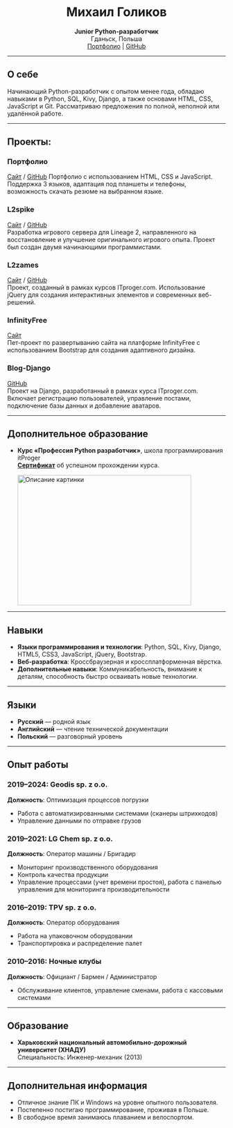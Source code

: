 <div style="text-align: center;">

# Михаил Голиков  
**Junior Python-разработчик**  
Гданьск, Польша  
[Портфолио](https://inspektop.github.io/Portfolio/) | [GitHub](https://github.com/InsPekToP)  

</div>
 

---

## О себе
Начинающий Python-разработчик с опытом менее года, обладаю навыками в Python, SQL, Kivy, Django, а также основами HTML, CSS, JavaScript и Git. Рассматриваю предложения по полной, неполной или удалённой работе.

---

## Проекты:

### **Портфолио**  
[Сайт](https://inspektop.github.io/Portfolio/) / [GitHub](https://github.com/InsPekToP/Portfolio)
Портфолио с использованием HTML, CSS и JavaScript. Поддержка 3 языков, адаптация под планшеты и телефоны, возможность скачать резюме на выбранном языке.

### **L2spike**  
[Сайт](https://inspektop.github.io/L2spike/) / [GitHub](https://github.com/InsPekToP/L2spike)  
Разработка игрового сервера для Lineage 2, направленного на восстановление и улучшение оригинального игрового опыта. Проект был создан двумя начинающими программистами.

### **L2zames**  
[Сайт](https://inspektop.github.io/GitHub_Pages_test/) / [GitHub](https://github.com/InsPekToP/L2zames)  
Проект, созданный в рамках курсов ITproger.com. Использование jQuery для создания интерактивных элементов и современных веб-решений.

### **InfinityFree**  
[Сайт](https://github.com/InsPekToP/InfinityFree)  
Пет-проект по развертыванию сайта на платформе InfinityFree с использованием Bootstrap для создания адаптивного дизайна.

### **Blog-Django**  
[GitHub](https://github.com/InsPekToP/Blog-Django)  
Проект на Django, разработанный в рамках курса ITproger.com. Включает регистрацию пользователей, управление постами, подключение базы данных и добавление аватаров.

---

## Дополнительное образование
- **Курс «Профессия Python разработчик»**, школа программирования itProger  
  [**Сертификат**](https://itproger.com/view-diplom/c81ddc517c4b9442dc0ea28ca0fefeea/python) об успешном прохождении курса.
  <p><img src="diplom.png" alt="Описание картинки" width="400" height="300"/></p>



---

## Навыки
- **Языки программирования и технологии**: Python, SQL, Kivy, Django, HTML5, CSS3, JavaScript, jQuery, Bootstrap.
- **Веб-разработка**: Кроссбраузерная и кроссплатформенная вёрстка.
- **Дополнительные навыки**: Коммуникабельность, внимание к деталям, способность быстро осваивать новые технологии.

---

## Языки
- **Русский** — родной язык  
- **Английский** — чтение технической документации  
- **Польский** — разговорный уровень  

---

## Опыт работы

### **2019–2024: Geodis sp. z o.o.**  
**Должность**: Оптимизация процессов погрузки  
- Работа с автоматизированными системами (сканеры штрихкодов)  
- Управление данными по отправке грузов  

### **2019–2021: LG Chem sp. z o.o.**  
**Должность**: Оператор машины / Бригадир  
- Мониторинг производственного оборудования  
- Контроль качества продукции  
- Управление процессами (учет времени простоя), работа с панелью управления для мониторинга производительности  

### **2016–2019: TPV sp. z o.o.**  
**Должность**: Оператор оборудования  
- Работа на упаковочном оборудовании  
- Транспортировка и распределение палет  

### **2010–2016: Ночные клубы**  
**Должность**: Официант / Бармен / Администратор  
- Обслуживание клиентов, управление сменами, работа с кассовыми системами  

---

## Образование
- **Харьковский национальный автомобильно-дорожный университет (ХНАДУ)**  
  Специальность: Инженер-механик (2013)

---

## Дополнительная информация
- Отличное знание ПК и Windows на уровне опытного пользователя.  
- Постепенно постигаю программирование, проживая в Польше.  
- В свободное время занимаюсь плаванием и велоспортом.
